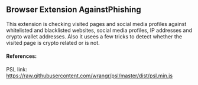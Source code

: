 ## Browser Extension AgainstPhishing

This extension is checking visited pages and social media profiles against whitelisted and blacklisted websites, social media profiles, IP addresses and crypto wallet addresses. Also it usees a few tricks to detect whether the visited page is crypto related or is not.



#### References:

PSL link: https://raw.githubusercontent.com/wrangr/psl/master/dist/psl.min.js


